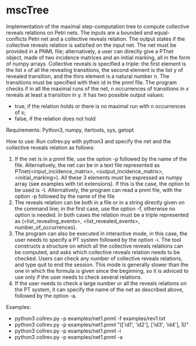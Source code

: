 # mscTree

Implementation of the maximal step-computation tree to compute collective reveals relations on Petri nets.
The inputs are a bounded and equal-conflicts Petri net and a collective reveals relation.
The output states if the collective reveals relation is satisfied on the input net.
The net must be provided in a PNML file; alternatively, a user can directly give a PTnet object,
made of two incidence matrices and an initial marking, all in the form of numpy arrays.
Collective reveals is specified a triple: the first element is the list x of all the revealing transitions,
the second element is the list y of revealed transition, and the thirs element is a natural number n.
The transitions must be specified with their id in the pnml file.
The program checks if in all the maximal runs of the net, n occurrences of transitions in x reveals at least 
a transition in y.
It has two possible output values: 
- true, if the relation holds or there is no maximal run with n occurrences of x; 
- false, if the relation does not hold

Requirements:
Python3, numpy, itertools, sys, getopt

How to use:
Run collrev.py with python3 and specify the net and the collective reveals relation as follows:
1. If the net is in a pnml file, use the option -p followed by the name of the file.
Alternatively, the net can be in a text file represented as PTnet(<input_incidence_matrix>, <output_incidence_matrix>, <initial_marking>).
All these 3 elements must be expressed as numpy array (see examples with txt extensions).
If this is the case, the option to be used is -t.
Alternatively, the program can read a pnml file, with the option -p followed by the name of the file
2. The reveals relation can be both in a file or in a string directly given on the command line;
in the first case, use the option -f, otherwise no option is needed.
In both cases the relation must be a triple represented as (<list_revealing_events>, <list_revealed_events>, number_of_occurrences).
3. The program can also be executed in interactive mode, in this case, the user needs to specify a PT system followed by the
option -i. The tool constructs a structure on which all the collective reveals relations can be computed, and asks
which collective reveals relation needs to be checked. Users can check any number of collective reveals relations, and type quit to
end the session. This mode is generally slower than the one in which the formula is given since the beginning, so it is adviced to
use only if the user needs to check several relations.
4. If the user needs to check a large number or all the reveals relations on the PT system, it can specify the name of the net as described above, 
followed by the option -a. 

Examples:
- python3 collrev.py -p examples/net1.pnml -f examples/rev1.txt
- python3 collrev.py -p examples/net1.pnml "(['id1', 'id2'], ['id3', 'id4'], 5)"
- python3 collrev.py -p examples/net1.pnml -i
- python3 collrev.py -p examples/net1.pnml -a
